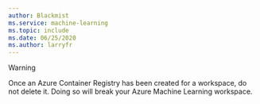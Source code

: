 ```yaml
---
author: Blackmist
ms.service: machine-learning
ms.topic: include
ms.date: 06/25/2020
ms.author: larryfr
---
```


> [!WARNING]
> Once an Azure Container Registry has been created for a workspace, do not delete it. Doing so will break your Azure Machine Learning workspace.